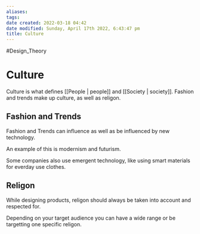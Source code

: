```yaml
---
aliases: 
tags: 
date created: 2022-03-18 04:42
date modified: Sunday, April 17th 2022, 6:43:47 pm
title: Culture
---
```


#Design_Theory

# Culture

Culture is what defines [[People | people]] and [[Society | society]]. Fashion and trends make up culture, as well as religon.

## Fashion and Trends

Fashion and Trends can influence as well as be influenced by new technology.

An example of this is modernism and futurism.

Some companies also use emergent technology, like using smart materials for everday use clothes.

## Religon

While designing products, religon should always be taken into account and respected for.

Depending on your target audience you can have a wide range or be targetting one specific religon.
